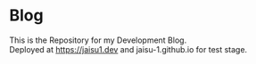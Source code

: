 # Blog
This is the Repository for my Development Blog.   
Deployed at https://jaisu1.dev and jaisu-1.github.io for test stage.
